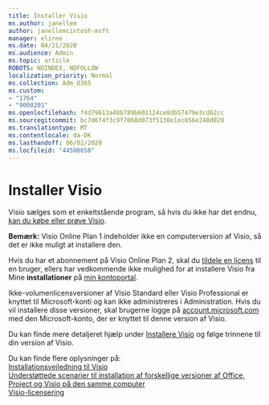 ```yaml
---
title: Installer Visio
ms.author: janellem
author: janellemcintosh-msft
manager: eliree
ms.date: 04/21/2020
ms.audience: Admin
ms.topic: article
ROBOTS: NOINDEX, NOFOLLOW
localization_priority: Normal
ms.collection: Adm_O365
ms.custom:
- "1764"
- "9000201"
ms.openlocfilehash: f4d79613a48b789b601124ce8db57479e3cd62cc
ms.sourcegitcommit: bc7d6f4f3c9f7060d073f5130e1ec856e248d020
ms.translationtype: MT
ms.contentlocale: da-DK
ms.lasthandoff: 06/02/2020
ms.locfileid: "44508658"
---
```

# <a name="install-visio"></a>Installer Visio

Visio sælges som et enkeltstående program, så hvis du ikke har det endnu, [kan du købe eller prøve Visio](https://products.office.com/visio). 

**Bemærk:** Visio Online Plan 1 indeholder ikke en computerversion af Visio, så det er ikke muligt at installere den.

Hvis du har et abonnement på Visio Online Plan 2, skal du [tildele en licens](https://docs.microsoft.com/microsoft-365/admin/add-users/add-users) til en bruger, ellers har vedkommende ikke mulighed for at installere Visio fra Mine **installationer** på [min kontoportal](https://portal.office.com/account#installs). 

Ikke-volumenlicensversioner af Visio Standard eller Visio Professional er knyttet til Microsoft-konti og kan ikke administreres i Administration. Hvis du vil installere disse versioner, skal brugerne logge på [account.microsoft.com](https://account.microsoft.com) med den Microsoft-konto, der er knyttet til denne version af Visio.

Du kan finde mere detaljeret hjælp under [Installere Visio](https://support.office.com/article/f98f21e3-aa02-4827-9167-ddab5b025710?wt.mc_id=OfficeAdm_ClientDIA_Alchemy1764) og følge trinnene til din version af Visio.

Du kan finde flere oplysninger på:<br>
[Installationsvejledning til Visio](https://docs.microsoft.com/deployoffice/deployment-guide-for-visio)<br>
[Understøttede scenarier til installation af forskellige versioner af Office, Project og Visio på den samme computer](https://docs.microsoft.com/deployoffice/install-different-office-visio-and-project-versions-on-the-same-computer)<br>
[Visio-licensering](https://products.office.com/visio/microsoft-visio-volume-licensing-visio-for-multiple-users)